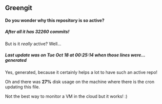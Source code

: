 ## Greengit

#### Do you wonder why this repository is so active?

##### After all it has 32260 commits!

But is it *really* active? Well...

##### Last update was on Tue Oct 18 at 00:25:14 when those lines were... generated

Yes, generated, because it certainly helps a lot to have such an active repo!

Oh and there was **27%** disk usage on the machine
where there is the cron updating this file.

Not the best way to monitor a VM in the cloud but it works! :)
